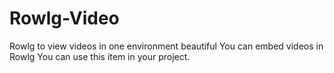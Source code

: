 # Rowlg-Video
Rowlg to view videos in one environment beautiful You can embed videos in Rowlg You can use this item in your project.
